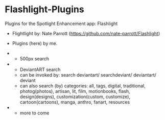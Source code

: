 Flashlight-Plugins
==================

Plugins for the Spotlight Enhancement app: Flashlight
- Flightlight by: Nate Parrott (https://github.com/nate-parrott/Flashlight)
- Plugins (here) by me.

- - 500px search
- - DeviantART search
  - can be invoked by: search deviantart/ searchdeviant/ deviantart/ deviant
  - can also search (by) categories: all, tags, digital, traditional, photog(photos), artisan, lit, film, motionbooks, flash, design(designs), customization(custom, customize), cartoon(cartoons), manga, anthro, fanart, resources

- - more to come

